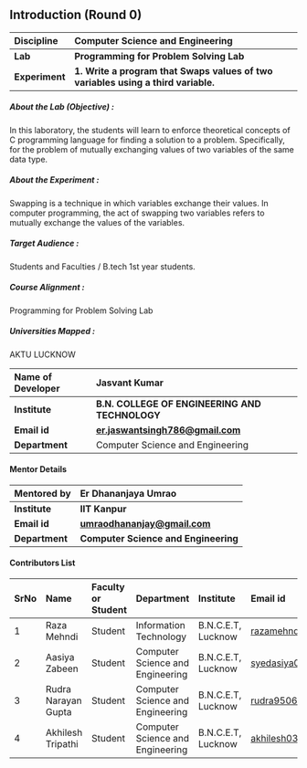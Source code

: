 ## Introduction (Round 0)

<b>Discipline | <b>Computer Science and Engineering
:--|:--|
<b> Lab | <b> Programming for Problem Solving Lab
<b> Experiment|     <b> 1. Write a program that Swaps values of two variables using a third variable.

<h5> About the Lab (Objective) : </h5>

In this laboratory, the students will learn to enforce theoretical concepts of C programming language for finding a solution to a problem. Specifically, for the problem of mutually exchanging values of two variables of the same data type.

<h5> About the Experiment : </h5>

Swapping is a technique in which variables exchange their values. In computer programming, the act of swapping two variables refers to mutually exchange the values of the variables.

<h5> Target Audience : </h5>

 Students and Faculties / B.tech 1st year students.

<h5> Course Alignment : </h5>

Programming for Problem Solving Lab

<h5> Universities Mapped : </h5>

 AKTU LUCKNOW

<b>Name of Developer | <b>Jasvant Kumar
:--|:--|
<b> Institute | <b> B.N. COLLEGE OF ENGINEERING AND TECHNOLOGY
<b> Email id|     <b> er.jaswantsingh786@gmail.com
<b> Department | Computer Science and Engineering

#### Mentor Details

<b>Mentored by | <b> Er Dhananjaya Umrao
:--|:--|
<b> Institute | <b> IIT Kanpur
<b> Email id|     <b> umraodhananjay@gmail.com
<b> Department | <b> Computer Science and Engineering

#### Contributors List

SrNo | Name | Faculty or Student | Department| Institute | Email id
:--|:--|:--|:--|:--|:--|
1 | Raza Mehndi | Student | Information Technology | B.N.C.E.T, Lucknow |razamehndi81@gmail.com
2 | Aasiya Zabeen | Student | Computer Science and Engineering | B.N.C.E.T, Lucknow |syedasiya000@gmail.com
3 | Rudra Narayan Gupta | Student | Computer Science and Engineering | B.N.C.E.T, Lucknow |rudra9506@gmail.com
4 | Akhilesh Tripathi | Student | Computer Science and Engineering | B.N.C.E.T, Lucknow |akhilesh03tripathi@gmail.com


<br>
